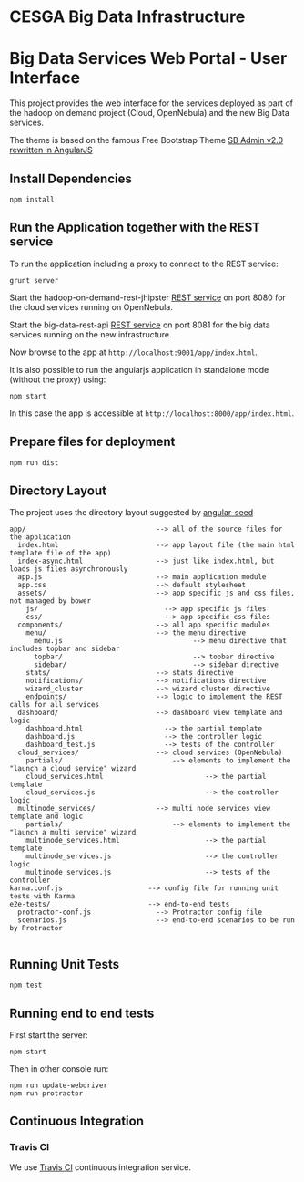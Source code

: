 CESGA Big Data Infrastructure
=======================

Big Data Services Web Portal - User Interface
=======================

This project provides the web interface for the services deployed as part of the hadoop on demand project (Cloud, OpenNebula) and the new Big Data services.

The theme is based on the famous Free Bootstrap Theme [SB Admin v2.0 rewritten in AngularJS](https://github.com/start-angular/sb-admin-angular)

## Install Dependencies

```
npm install
```

## Run the Application together with the REST service

To run the application including a proxy to connect to the REST service:
```
grunt server
```

Start the hadoop-on-demand-rest-jhipster [REST service](https://github.com/javicacheiro/hadoop-on-demand-rest-jhipster) on port 8080 for the cloud services running on OpenNebula.

Start the big-data-rest-api [REST service]() on port 8081 for the big data services running on the new infrastructure.

Now browse to the app at `http://localhost:9001/app/index.html`.

It is also possible to run the angularjs application in standalone mode (without the proxy) using:
```
npm start
```

In this case the app is accessible at `http://localhost:8000/app/index.html`.

## Prepare files for deployment
```
npm run dist
```

## Directory Layout

The project uses the directory layout suggested by [angular-seed](https://github.com/angular/angular-seed)

```
app/                                --> all of the source files for the application
  index.html                        --> app layout file (the main html template file of the app)
  index-async.html                  --> just like index.html, but loads js files asynchronously
  app.js                            --> main application module
  app.css                           --> default stylesheet
  assets/                           --> app specific js and css files, not managed by bower
    js/                               --> app specific js files
    css/                              --> app specific css files
  components/                       --> all app specific modules
    menu/                           --> the menu directive
      menu.js                                --> menu directive that includes topbar and sidebar
      topbar/                                --> topbar directive
      sidebar/                               --> sidebar directive
    stats/                          --> stats directive
    notifications/                  --> notifications directive
    wizard_cluster                  --> wizard cluster directive
    endpoints/                      --> logic to implement the REST calls for all services
  dashboard/                        --> dashboard view template and logic
    dashboard.html                    --> the partial template
    dashboard.js                      --> the controller logic
    dashboard_test.js                 --> tests of the controller
  cloud_services/                   --> cloud services (OpenNebula)
    partials/                           --> elements to implement the "launch a cloud service" wizard
    cloud_services.html                         --> the partial template
    cloud_services.js                           --> the controller logic
  multinode_services/               --> multi node services view template and logic
    partials/                           --> elements to implement the "launch a multi service" wizard
    multinode_services.html                     --> the partial template
    multinode_services.js                       --> the controller logic
    multinode_services.js                       --> tests of the controller
karma.conf.js                     --> config file for running unit tests with Karma
e2e-tests/                        --> end-to-end tests
  protractor-conf.js                --> Protractor config file
  scenarios.js                      --> end-to-end scenarios to be run by Protractor
  
```

## Running Unit Tests

```
npm test
```

## Running end to end tests

First start the server:
```
npm start
```

Then in other console run:
```
npm run update-webdriver
npm run protractor
```

## Continuous Integration

### Travis CI

We use [Travis CI](http://travis-ci.org) continuous integration service.

